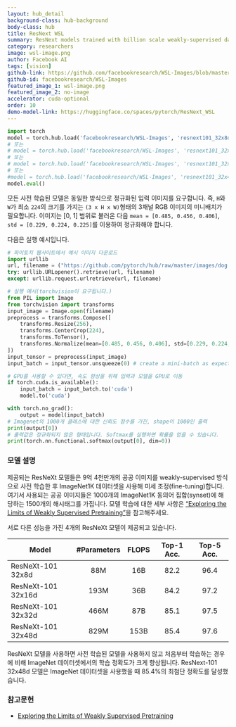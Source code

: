 ```yaml
---
layout: hub_detail
background-class: hub-background
body-class: hub
title: ResNext WSL
summary: ResNext models trained with billion scale weakly-supervised data.
category: researchers
image: wsl-image.png
author: Facebook AI
tags: [vision]
github-link: https://github.com/facebookresearch/WSL-Images/blob/master/hubconf.py
github-id: facebookresearch/WSL-Images
featured_image_1: wsl-image.png
featured_image_2: no-image
accelerator: cuda-optional
order: 10
demo-model-link: https://huggingface.co/spaces/pytorch/ResNext_WSL
---
```


```python
import torch
model = torch.hub.load('facebookresearch/WSL-Images', 'resnext101_32x8d_wsl')
# 또는
# model = torch.hub.load('facebookresearch/WSL-Images', 'resnext101_32x16d_wsl')
# 또는
# model = torch.hub.load('facebookresearch/WSL-Images', 'resnext101_32x32d_wsl')
# 또는
#model = torch.hub.load('facebookresearch/WSL-Images', 'resnext101_32x48d_wsl')
model.eval()
```

모든 사전 학습된 모델은 동일한 방식으로 정규화된 입력 이미지를 요구합니다.
즉, `H`와 `W`가 최소 `224`의 크기를 가지는 `(3 x H x W)`형태의 3채널 RGB 이미지의 미니배치가 필요합니다.
이미지는 [0, 1] 범위로 불러온 다음 `mean = [0.485, 0.456, 0.406]`, `std = [0.229, 0.224, 0.225]`를 이용하여 정규화해야 합니다.

다음은 실행 예시입니다.

```python
# 파이토치 웹사이트에서 예시 이미지 다운로드
import urllib
url, filename = ("https://github.com/pytorch/hub/raw/master/images/dog.jpg", "dog.jpg")
try: urllib.URLopener().retrieve(url, filename)
except: urllib.request.urlretrieve(url, filename)
```

```python
# 실행 예시(torchvision이 요구됩니다.)
from PIL import Image
from torchvision import transforms
input_image = Image.open(filename)
preprocess = transforms.Compose([
    transforms.Resize(256),
    transforms.CenterCrop(224),
    transforms.ToTensor(),
    transforms.Normalize(mean=[0.485, 0.456, 0.406], std=[0.229, 0.224, 0.225]),
])
input_tensor = preprocess(input_image)
input_batch = input_tensor.unsqueeze(0) # create a mini-batch as expected by the model

# GPU를 사용할 수 있다면, 속도 향상을 위해 입력과 모델을 GPU로 이동
if torch.cuda.is_available():
    input_batch = input_batch.to('cuda')
    model.to('cuda')

with torch.no_grad():
    output = model(input_batch)
# Imagenet의 1000개 클래스에 대한 신뢰도 점수를 가진, shape이 1000인 출력
print(output[0])
# 출력값은 정규화되지 않은 형태입니다. Softmax를 실행하면 확률을 얻을 수 있습니다.
print(torch.nn.functional.softmax(output[0], dim=0))

```

### 모델 설명
제공되는 ResNeXt 모델들은 9억 4천만개의 공공 이미지를 weakly-supervised 방식으로 사전 학습한 후 ImageNet1K 데이터셋을 사용해 미세 조정(fine-tuning)합니다. 여기서 사용되는 공공 이미지들은 1000개의 ImageNet1K 동의어 집합(synset)에 해당하는 1500개의 해시태그를 가집니다. 모델 학습에 대한 세부 사항은 [“Exploring the Limits of Weakly Supervised Pretraining”](https://arxiv.org/abs/1805.00932)을 참고해주세요.

서로 다른 성능을 가진 4개의 ResNeXt 모델이 제공되고 있습니다.

| Model              | #Parameters | FLOPS | Top-1 Acc. | Top-5 Acc. |
| ------------------ | :---------: | :---: | :--------: | :--------: |
| ResNeXt-101 32x8d  | 88M         | 16B   |    82.2    |  96.4      |
| ResNeXt-101 32x16d | 193M        | 36B   |    84.2    |  97.2      |
| ResNeXt-101 32x32d | 466M        | 87B   |    85.1    |  97.5      |
| ResNeXt-101 32x48d | 829M        | 153B  |    85.4    |  97.6      |

ResNeXt 모델을 사용하면 사전 학습된 모델을 사용하지 않고 처음부터 학습하는 경우에 비해 ImageNet 데이터셋에서의 학습 정확도가 크게 향상됩니다. ResNext-101 32x48d 모델은 ImageNet 데이터셋을 사용했을 때 85.4%의 최첨단 정확도를 달성했습니다.

### 참고문헌

 - [Exploring the Limits of Weakly Supervised Pretraining](https://arxiv.org/abs/1805.00932)
